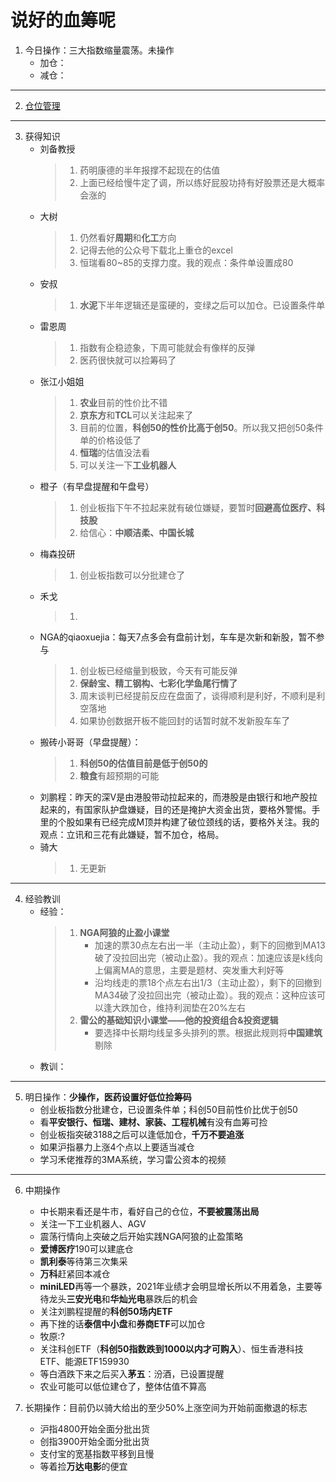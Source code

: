 # 说好的血筹呢
1. 今日操作：三大指数缩量震荡。未操作
    - 加仓：
    - 减仓：

***

2. [仓位管理](https://kdocs.cn/l/cmJAYer3tasI)
 
***

3. 获得知识
    - 刘备教授
        > 1. 药明康德的半年报撑不起现在的估值
        > 2. 上面已经给慢牛定了调，所以练好屁股功持有好股票还是大概率会涨的
    - 大树
        > 1. 仍然看好**周期**和**化工**方向
        > 2. 记得去他的公众号下载北上重仓的excel
        > 3. 恒瑞看80~85的支撑力度。我的观点：条件单设置成80
    - 安叔
        > 1. **水泥**下半年逻辑还是蛮硬的，变绿之后可以加仓。已设置条件单
    - 雷恩周
        > 1. 指数有企稳迹象，下周可能就会有像样的反弹
        > 2. 医药很快就可以捡筹码了
    - 张江小姐姐
        > 1. **农业**目前的性价比不错
        > 2. **京东方**和**TCL**可以关注起来了
        > 3. 目前的位置，**科创50的性价比高于创50**。所以我又把创50条件单的价格设低了
        > 4. **恒瑞**的估值没法看
        > 5. 可以关注一下**工业机器人**
    - 橙子（有早盘提醒和午盘号）
        > 1. 创业板指下午不拉起来就有破位嫌疑，要暂时**回避高位医疗、科技股**
        > 2. 给信心：**中顺洁柔、中国长城**
    - 梅森投研
        > 1. 创业板指数可以分批建仓了
    - 禾戈
        > 1. 
    - NGA的qiaoxuejia：每天7点多会有盘前计划，车车是次新和新股，暂不参与
        > 1. 创业板已经缩量到极致，今天有可能反弹
        > 2. **保龄宝、精工钢构、七彩化学鱼尾行情了**
        > 3. 周末谈判已经提前反应在盘面了，谈得顺利是利好，不顺利是利空落地
        > 4. 如果协创数据开板不能回封的话暂时就不发新股车车了
    - 搬砖小哥哥（早盘提醒）：
        > 1. **科创50的估值目前是低于创50的**
        > 2. **粮食**有超预期的可能
    - 刘鹏程：昨天的深V是由港股带动拉起来的，而港股是由银行和地产股拉起来的，有国家队护盘嫌疑，目的还是掩护大资金出货，要格外警惕。手里的个股如果有已经完成M顶并构建了破位颈线的话，要格外关注。我的观点：立讯和三花有此嫌疑，暂不加仓，格局。
    - 骑大
        > 1. 无更新
        
***

4. 经验教训
    - 经验：
        > 1. **NGA阿狼的止盈小课堂**
        >     - 加速的票30点左右出一半（主动止盈），剩下的回撤到MA13破了没拉回出完（被动止盈）。我的观点：加速应该是k线向上偏离MA的意思，主要是题材、突发重大利好等
        >     - 沿均线走的票18个点左右出1/3（主动止盈），剩下的回撤到MA34破了没拉回出完（被动止盈）。我的观点：这种应该可以逢大跌加仓，维持利润垫在20%左右
        > 2. **雷公的基础知识小课堂——他的投资组合&投资逻辑**
        >     - 要选择中长期均线呈多头排列的票。根据此规则将**中国建筑**剔除
    - 教训：
***

5. 明日操作：**少操作，医药设置好低位捡筹码**
    - 创业板指数分批建仓，已设置条件单；科创50目前性价比优于创50
    - 看**平安银行、恒瑞、建材、家装、工程机械**有没有血筹可捡
    - 创业板指突破3188之后可以逢低加仓，**千万不要追涨**
    - 如果沪指暴力上涨4个点以上要适当减仓
    - 学习禾佬推荐的3MA系统，学习雷公资本的视频

***

6. 中期操作
    - 中长期来看还是牛市，看好自己的仓位，**不要被震荡出局**
    - 关注一下工业机器人、AGV
    - 震荡行情向上突破之后开始实践NGA阿狼的止盈策略
    - **爱博医疗**190可以建底仓
    - **凯利泰**等待第三次集采
    - **万科**赶紧回本减仓
    - **miniLED**再等一个暴跌，2021年业绩才会明显增长所以不用着急，主要等待龙头**三安光电**和**华灿光电**暴跌后的机会
    - 关注刘鹏程提醒的**科创50场内ETF**
    - 再下挫的话**泰信中小盘**和**券商ETF**可以加仓
    - 牧原:?
    - 关注科创ETF（**科创50指数跌到1000以内才可购入**）、恒生香港科技ETF、能源ETF159930
    - 等白酒跌下来之后买入**茅五**：汾酒，已设置提醒
    - 农业可能可以低位建仓了，整体估值不算高
    
7. 长期操作：目前仍以骑大给出的至少50%上涨空间为开始前面撤退的标志
    - 沪指4800开始全面分批出货
    - 创指3900开始全面分批出货
    - 支付宝的宽基指数平移到且慢
    - 等着捡**万达电影**的便宜
